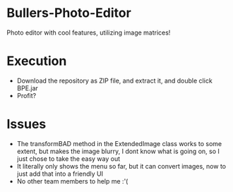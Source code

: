 # Bullers-Photo-Editor
Photo editor with cool features, utilizing image matrices!

# Execution
* Download the repository as ZIP file, and extract it, and double click BPE.jar
* Profit?

# Issues
* The transformBAD method in the ExtendedImage class works to some extent, but makes the image blurry, I dont know what is going on, so I just chose to take the easy way out
* It literally only shows the menu so far, but it can convert images, now to just add that into a friendly UI
* No other team members to help me :'(

